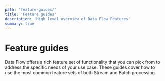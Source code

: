 ```yaml
---
path: 'feature-guides/'
title: 'Feature guides'
description: 'High level overview of Data Flow Features'
summary: true
---
```


# Feature guides

Data Flow offers a rich feature set of functionality that you can pick from to address the specific needs of your use case.
These guides cover how to use the most common feature sets of both Stream and Batch processing.
